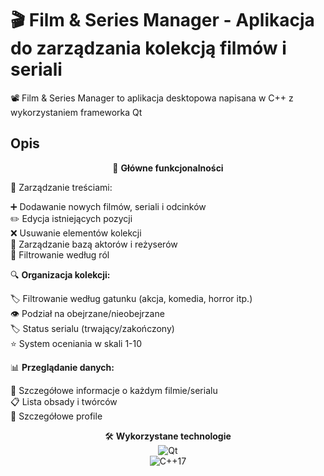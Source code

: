 # 🎬 Film & Series Manager - Aplikacja do zarządzania kolekcją filmów i seriali


📽️ Film & Series Manager to aplikacja desktopowa napisana w C++ z wykorzystaniem frameworka Qt


## Opis

<p align="center">
🌟 <strong>Główne funkcjonalności</strong>
</p>


🎥 Zarządzanie treściami:

➕ Dodawanie nowych filmów, seriali i odcinków<br>
✏️ Edycja istniejących pozycji<br>
❌ Usuwanie elementów kolekcji<br>
👥 Zarządzanie bazą aktorów i reżyserów<br>
🔄 Filtrowanie według ról



🔍 <strong>Organizacja kolekcji:</strong><br>

🏷️ Filtrowanie według gatunku (akcja, komedia, horror itp.)<br>
👁️ Podział na obejrzane/nieobejrzane<br>
🏷️ Status serialu (trwający/zakończony)<br>
⭐ System oceniania w skali 1-10



📊 <strong>Przeglądanie danych:</strong><br>

🔎 Szczegółowe informacje o każdym filmie/serialu<br>
📋 Lista obsady i twórców<br>
📝 Szczegółowe profile


<p align="center">
🛠️ <strong>Wykorzystane technologie</strong><br>
<img src="https://img.shields.io/badge/Qt-41CD52?style=for-the-badge&logo=qt&logoColor=white" alt="Qt"><br>
<img src="https://img.shields.io/badge/C++-00599C?style=for-the-badge&logo=c%2B%2B&logoColor=white" alt="C++17">
</p>
